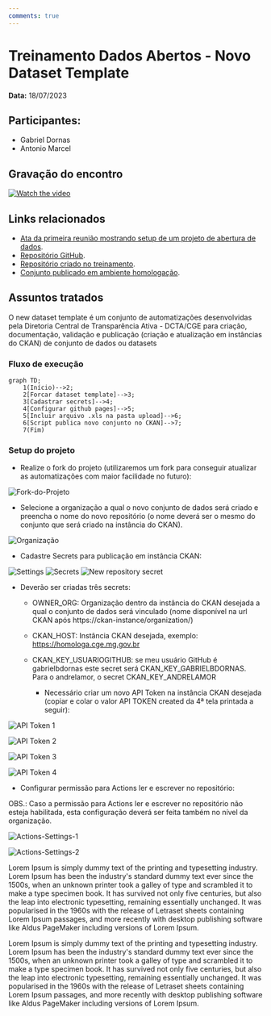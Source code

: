 ```yaml
---
comments: true
---
```


# Treinamento Dados Abertos - Novo Dataset Template

**Data:** 18/07/2023

## Participantes:

- Gabriel Dornas
- Antonio Marcel

## Gravação do encontro

[![Watch the video](https://img.youtube.com/vi/Y1ZKHX0sAfg/maxresdefault.jpg)](https://youtu.be/VbsRpYB1G-U)

## Links relacionados

- [Ata da primeira reunião mostrando setup de um projeto de abertura de dados](../20230710_publicacao_dados_comissao_etica).
- [Repositório GitHub](https://github.com/transparencia-mg/new-dataset-template).
- [Repositório criado no treinamento](https://github.com/conset-cge-mg/lista-comissoes-treinadas-spci).
- [Conjunto publicado em ambiente homologação](https://homologa.cge.mg.gov.br/dataset/lista-comissoes-treinadas-spci).

## Assuntos tratados
O new dataset template é um conjunto de automatizações desenvolvidas pela Diretoria Central de Transparência Ativa - DCTA/CGE para criação, documentação, validação e publicação (criação e atualização em instâncias do CKAN) de conjunto de dados ou datasets

### Fluxo de execução

```mermaid
graph TD;
    1(Início)-->2;
    2[Forcar dataset template]-->3;
    3[Cadastrar secrets]-->4;
    4[Configurar github pages]-->5;
    5[Incluir arquivo .xls na pasta upload]-->6;
    6[Script publica novo conjunto no CKAN]-->7;
    7(Fim)
```

### Setup do projeto
- Realize o fork do projeto (utilizaremos um fork para conseguir atualizar as automatizações com maior facilidade no futuro):

![Fork-do-Projeto](https://camo.githubusercontent.com/bcfa46bd43ef1711eaf0a4556fd63a1427e0cab05ac7e7df5f6e6f72ed803ea0/68747470733a2f2f696d6775722e636f6d2f754f5a6c6838612e706e67
)

- Selecione a organização a qual o novo conjunto de dados será criado e preencha o nome do novo repositório (o nome deverá ser o mesmo do conjunto que será criado na instância do CKAN).

![Organização](https://camo.githubusercontent.com/721c75279b5e41b149f86718da4329234dade6aa6a7c612f578002859082bb59/68747470733a2f2f696d6775722e636f6d2f6271536a7379512e706e67)

- Cadastre Secrets para publicação em instância CKAN:

![Settings](https://camo.githubusercontent.com/9eaad8cc30f8a8c48d341d16e70c8a23a30177b33b7daeb6309ab815f7768ad4/68747470733a2f2f696d6775722e636f6d2f49334f465177752e706e67)
![Secrets](https://camo.githubusercontent.com/753262b182e18ce29efeaabc6ba284ef8c5bee754f77575e22123097095b7856/68747470733a2f2f696d6775722e636f6d2f61616e30484e642e706e67)
![New repository secret](https://camo.githubusercontent.com/e0e329e4ce1c5f80217bf9de4cdbed9387591dfc10f61fd806077ea9f61de87c/68747470733a2f2f696d6775722e636f6d2f586732544c43642e706e67)

- Deverão ser criadas três secrets:

    - OWNER_ORG: Organização dentro da instância do CKAN desejada a qual o conjunto de dados será vinculado (nome disponível na url CKAN após https://ckan-instance/organization/)

    - CKAN_HOST: Instância CKAN desejada, exemplo: https://homologa.cge.mg.gov.br

    - CKAN_KEY_USUARIOGITHUB: se meu usuário GitHub é gabrielbdornas este secret será CKAN_KEY_GABRIELBDORNAS. Para o andrelamor, o secret CKAN_KEY_ANDRELAMOR

        - Necessário criar um novo API Token na instância CKAN desejada (copiar e colar o valor API TOKEN created da 4ª tela printada a seguir):
        
![API Token 1](https://camo.githubusercontent.com/a96e640138cbea88e09971eb3d61328002fc6d972351fe8cd1b7d4b46f790d15/68747470733a2f2f696d6775722e636f6d2f447231567847382e706e67)

![API Token 2](https://camo.githubusercontent.com/9a90d54821274b4353838472bb29a2966ae8f09aa8da7af76368e636d39e0f7d/68747470733a2f2f696d6775722e636f6d2f547055516f4c4d2e706e67)

![API Token 3](https://camo.githubusercontent.com/0b27ba4afc4d3f0e0c73c648d345d4ebae7f3f44e290f69e5dff93897c51572a/68747470733a2f2f696d6775722e636f6d2f417744386867632e706e67)

![API Token 4](https://camo.githubusercontent.com/d85d76be449c06c3eb75f35fbc9532c4ac1bfb97bed262ed2385fd8c3f9ecb2a/68747470733a2f2f696d6775722e636f6d2f347167443748532e706e67)

- Configurar permissão para Actions ler e escrever no repositório:

OBS.: Caso a permissão para Actions ler e escrever no repositório não esteja habilitada, esta configuração deverá ser feita também no nível da organização.

![Actions-Settings-1](https://camo.githubusercontent.com/9eaad8cc30f8a8c48d341d16e70c8a23a30177b33b7daeb6309ab815f7768ad4/68747470733a2f2f696d6775722e636f6d2f49334f465177752e706e67)

![Actions-Settings-2](https://user-images.githubusercontent.com/49699290/254383904-7e5f739a-1b15-4bd1-a225-1cd75655d80b.png)

Lorem Ipsum is simply dummy text of the printing and typesetting industry. Lorem Ipsum has been the industry's standard dummy text ever since the 1500s, when an unknown printer took a galley of type and scrambled it to make a type specimen book. It has survived not only five centuries, but also the leap into electronic typesetting, remaining essentially unchanged. It was popularised in the 1960s with the release of Letraset sheets containing Lorem Ipsum passages, and more recently with desktop publishing software like Aldus PageMaker including versions of Lorem Ipsum.

Lorem Ipsum is simply dummy text of the printing and typesetting industry. Lorem Ipsum has been the industry's standard dummy text ever since the 1500s, when an unknown printer took a galley of type and scrambled it to make a type specimen book. It has survived not only five centuries, but also the leap into electronic typesetting, remaining essentially unchanged. It was popularised in the 1960s with the release of Letraset sheets containing Lorem Ipsum passages, and more recently with desktop publishing software like Aldus PageMaker including versions of Lorem Ipsum.